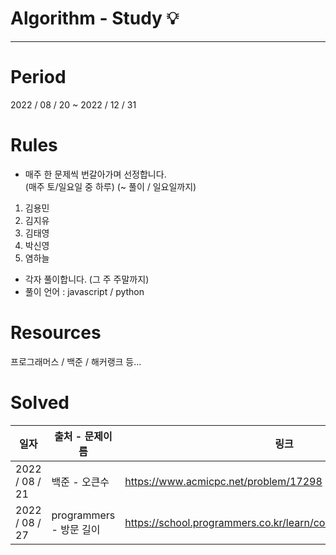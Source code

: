 # Algorithm - Study 💡
---

# Period
2022 / 08 / 20 ~ 2022 / 12 / 31

# Rules
* 매주 한 문제씩 번갈아가며 선정합니다. </br> (매주 토/일요일 중 하루)
(~ 풀이 / 일요일까지)
1. 김용민
2. 김지유
3. 김태영
4. 박신영
5. 염하늘

* 각자 풀이합니다. (그 주 주말까지) 
* 풀이 언어 : javascript / python 

# Resources
프로그래머스 / 백준 / 해커랭크 등...

# Solved

| 일자           | 출처 - 문제이름      | 링크                              |
| -------------- |  ------------------ | --------------------------------- |
| 2022 / 08 / 21 |  백준 - 오큰수       | https://www.acmicpc.net/problem/17298 |
| 2022 / 08 / 27 |  programmers - 방문 길이      | https://school.programmers.co.kr/learn/courses/30/lessons/49994 |
